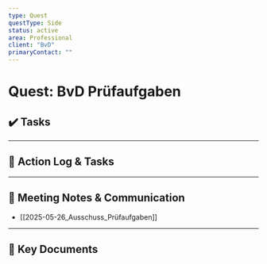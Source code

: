 ```yaml
---
type: Quest
questType: Side
status: active
area: Professional
client: "BvD"
primaryContact: ""
---
```


# Quest: BvD Prüfaufgaben

## ✔️ Tasks



---

## 📝 Action Log & Tasks


---
## 💬 Meeting Notes & Communication
- [[2025-05-26_Ausschuss_Prüfaufgaben]]

---
## 📎 Key Documents

